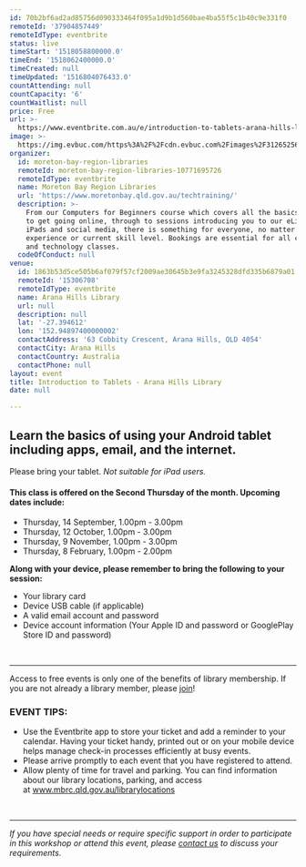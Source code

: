 ```yaml
---
id: 70b2bf6ad2ad85756d090333464f095a1d9b1d560bae4ba55f5c1b40c9e331f0
remoteId: '37904857449'
remoteIdType: eventbrite
status: live
timeStart: '1518058800000.0'
timeEnd: '1518062400000.0'
timeCreated: null
timeUpdated: '1516804076433.0'
countAttending: null
countCapacity: '6'
countWaitlist: null
price: Free
url: >-
  https://www.eventbrite.com.au/e/introduction-to-tablets-arana-hills-library-tickets-37904857449?aff=ebapi
image: >-
  https://img.evbuc.com/https%3A%2F%2Fcdn.evbuc.com%2Fimages%2F31265256%2F175653860817%2F1%2Foriginal.jpg?s=a2275c14801df656002a4bc0c0b062f1
organizer:
  id: moreton-bay-region-libraries
  remoteId: moreton-bay-region-libraries-10771695726
  remoteIdType: eventbrite
  name: Moreton Bay Region Libraries
  url: 'https://www.moretonbay.qld.gov.au/techtraining/'
  description: >-
    From our Computers for Beginners course which covers all the basics you need
    to get going online, through to sessions introducing you to our eLibrary,
    iPads and social media, there is something for everyone, no matter your past
    experience or current skill level. Bookings are essential for all computer
    and technology classes.
  codeOfConduct: null
venue:
  id: 1863b53d5ce505b6af079f57cf2009ae30645b3e9fa3245328dfd335b6879a01
  remoteId: '15306708'
  remoteIdType: eventbrite
  name: Arana Hills Library
  url: null
  description: null
  lat: '-27.394612'
  lon: '152.94897400000002'
  contactAddress: '63 Cobbity Crescent, Arana Hills, QLD 4054'
  contactCity: Arana Hills
  contactCountry: Australia
  contactPhone: null
layout: event
title: Introduction to Tablets - Arana Hills Library
date: null

---
```

<H2>Learn the basics of using your Android tablet including apps, email, and the internet.</H2>
<P><SPAN>Please bring your tablet. <EM>Not suitable for iPad users.</EM></SPAN></P>
<H4><STRONG><SPAN></SPAN></STRONG>This class is offered on the Second Thursday of the month. Upcoming dates include:</H4>
<UL>
<LI>Thursday, 14 September, 1.00pm - 3.00pm</LI>
<LI>Thursday, 12 October, 1.00pm - 3.00pm</LI>
<LI>Thursday, 9 November, 1.00pm - 3.00pm</LI>
<LI>Thursday, 8 February, 1.00pm - 2.00pm</LI>
</UL>
<P><STRONG>Along with your device, please remember to bring the following to your session:</STRONG></P>
<UL>
<LI>Your library card</LI>
<LI>Device USB cable (if applicable)</LI>
<LI>A valid email account and password</LI>
<LI>Device account information (Your Apple ID and password or GooglePlay Store ID and password)</LI>
</UL>
<P><BR></P>
<HR>
<P><SPAN>Access to free events is only one of the benefits of library membership. If you are not already a library member, please </SPAN><A HREF="https://www.moretonbay.qld.gov.au/libraries/join" TARGET="_blank" REL="noreferrer noopener nofollow noopener noreferrer nofollow"><SPAN>join</SPAN></A><SPAN>!</SPAN></P>
<H3><SPAN>EVENT TIPS:</SPAN></H3>
<UL>
<LI CLASS="MsoNormal"><SPAN>Use the Eventbrite app to store your ticket and add a reminder to your calendar. Having your ticket handy, printed out or on your mobile device helps manage check-in processes efficiently at busy events.</SPAN></LI>
<LI CLASS="MsoNormal"><SPAN>Please arrive promptly to each event that you have registered to attend.</SPAN></LI>
<LI CLASS="MsoNormal"><SPAN>Allow plenty of time for travel and parking. You can find information about our library locations, parking, and access at </SPAN><SPAN><A HREF="http://www.moretonbay.qld.gov.au/librarylocations" TARGET="_blank" REL="noreferrer noopener nofollow noopener noreferrer nofollow"><SPAN>www.mbrc.qld.gov.au/librarylocations</SPAN></A></SPAN><SPAN></SPAN></LI>
</UL>
<P CLASS="MsoNormal"><SPAN> </SPAN></P>
<DIV CLASS="MsoNormal"><HR></DIV>
<P><I><SPAN>If you have special needs or require specific support in order to participate in this workshop or attend this event, please </SPAN></I><A HREF="https://www.moretonbay.qld.gov.au/libraries/contact/" TARGET="_blank" REL="noreferrer noopener nofollow noopener noreferrer nofollow"><I><SPAN>contact us</SPAN></I></A><I><SPAN> to discuss your requirements.</SPAN></I><SPAN></SPAN></P>
